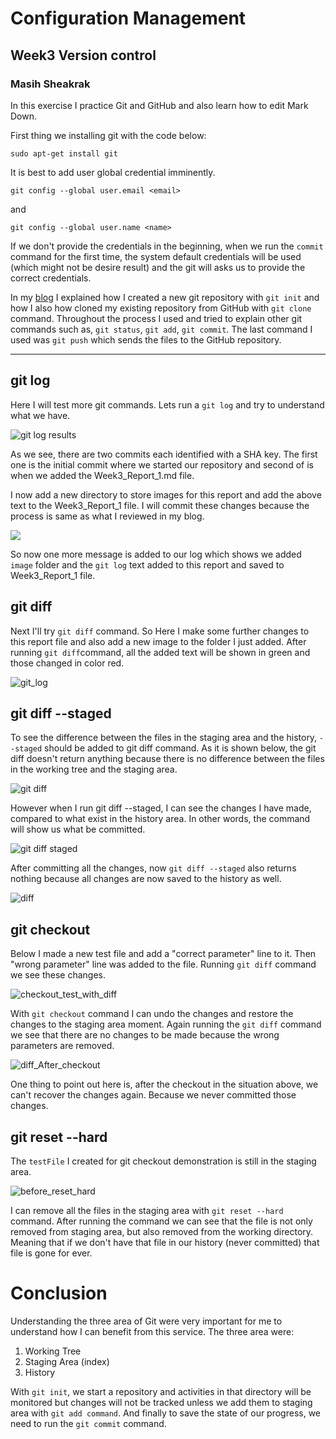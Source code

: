 # Configuration Management
## Week3 Version control
### Masih Sheakrak



In this exercise I practice Git and GitHub and also learn how to edit Mark Down.

First thing we installing git with the code below:

    sudo apt-get install git

It is best to add user global credential imminently.

    git config --global user.email <email>
and

    git config --global user.name <name>

If we don't provide the credentials in the beginning, when we run the `commit` command for the first time, the system default credentials will be used (which might not be desire result) and the git will asks us to provide the correct credentials.

In my [blog](https://masihsg.wordpress.com/masihs-h3) I explained how I created a new git repository with `git init` and how I also how cloned my existing repository from GitHub with `git clone` command. Throughout the process I used and tried to explain other git commands such as, `git status`, `git add`, `git commit`. The last command I used was `git push` which sends the files to the GitHub repository.


----
## git log


Here I will test more git commands. Lets run a `git log` and try to understand what we have.

![git log results](/home/masih/git/images/git_List_and_Log.png)

As we see, there are two commits each identified with a SHA key. The first one is the initial commit where we started our repository and second of is when we added the Week3_Report_1.md file.

I now add a new directory to store images for this report and add the above text to the Week3_Report_1 file. I will commit these changes because the process is same as what I reviewed in my blog.  

![](/home/masih/git/images/git_log_and_image_folder_added1.png)

So now one more message is added to our log which shows we added `image` folder and the `git log` text added to this report and saved to Week3_Report_1 file.

## git diff

Next I'll try `git diff` command. So Here I make some further changes to this report file and also add a new image to the folder I just added. After running `git diff`command, all the added text will be shown in green and those changed in color red.  

![git_log](/home/masih/git/images/git-diff.png)

## git diff --staged

To see the difference between the files in the staging area and the history, `--staged` should be added to git diff command. As it is shown below, the git diff doesn't return anything because there is no difference between the files in the working tree and the staging area.

![git diff](/home/masih/git/images/git_status_and_no_diff.png)

However when I run git diff --staged, I can see the changes I have made, compared to what exist in the history area. In other words, the command will show us what be committed.   

![git diff staged](/home/masih/git/images/git_diff_staged.png)

After committing all the changes, now `git diff --staged` also returns nothing because all changes are now saved to the history as well.

![diff](/home/masih/git/images/git_diff_staged_after_commit.png)


## git checkout

Below I made a new test file and add a "correct parameter" line to it. Then "wrong parameter" line was added to the file. Running `git diff` command we see these changes.  

![checkout_test_with_diff](/home/masih/git/images/testing_checkout.png)

With `git checkout` command I can undo the changes and restore the changes to the staging area moment. Again running the `git diff` command we see that there are no changes to be made because the wrong parameters are removed.

![diff_After_checkout](/home/masih/git/images/git_diff_output_after_checkout_with_cat.png)

One thing to point out here is, after the checkout in the situation above, we can't recover the changes again. Because we never committed those changes.


## git reset --hard

The `testFile` I created for git checkout demonstration is still in the staging area.

![before_reset_hard](/home/masih/git/images/before_git_reset_testfile.png)

I can remove all the files in the staging area with `git reset --hard` command. After running the command we can see that the file is not only removed from staging area, but also removed from the working directory. Meaning that if we don't have that file in our history (never committed) that file is gone for ever.


# Conclusion

Understanding the three area of Git were very important for me to understand how I can benefit from this service. The three area were:

1. Working Tree
2. Staging Area (index)
3. History

With `git init`, we start a repository and activities in that directory will be monitored but changes will not be tracked unless we add them to staging area with `git add command`. And finally to save the state of our progress, we need to run the `git commit` command. 
